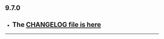## 9.7.0

- ## The [CHANGELOG file is here](https://flutter-sound.canardoux.xyz/changelog.html)

-----------------------------------------------------------------------------------------------------------------------------------
